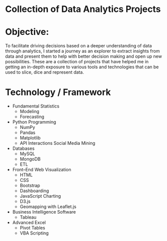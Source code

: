 # Collection of Data Analytics Projects

# Objective:
To facilitate driving decisions based on a deeper understanding of data through analytics, I started a journey as an explorer to extract insights from data and present them to help with better decision making and open up new possibilities. These are a collection of projects that have helped me in getting an in-depth exposure to various tools and technologies that can be used to slice, dice and represent data.

# Technology / Framework
* Fundamental Statistics
	* Modeling
	* Forecasting
* Python Programming
	* NumPy
	* Pandas
	* Matplotlib
	* API Interactions
Social Media Mining
* Databases
	* MySQL
	* MongoDB
	* ETL
* Front–End Web Visualization
	* HTML
	* CSS
	* Bootstrap
	* Dashboarding
	* JavaScript Charting
	* D3.js
	* Geomapping with Leaflet.js
* Business Intelligence Software
	* Tableau
* Advanced Excel
	* Pivot Tables
	* VBA Scripting